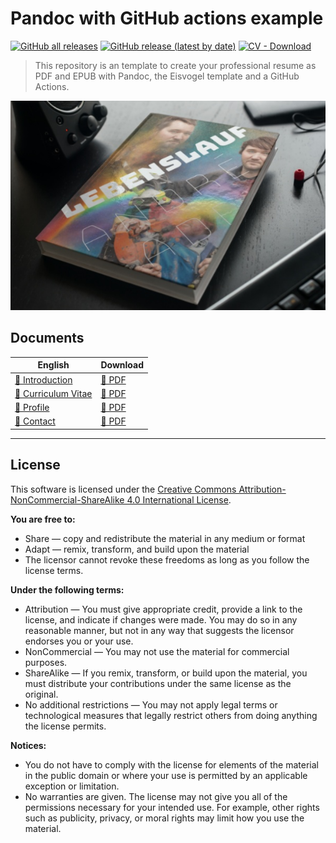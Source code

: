 # Pandoc with GitHub actions example

[![GitHub all releases](https://img.shields.io/github/downloads/vergissberlin/resume-test/total?style=for-the-badge)](https://github.com/vergissberlin/resume-test/releases) 
[![GitHub release (latest by date)](https://img.shields.io/github/v/release/vergissberlin/resume-test?style=for-the-badge)](https://github.com/example/resume-test/releases/latest) 
[![CV - Download](https://img.shields.io/badge/CV-Download-2ea44f?style=for-the-badge)](https://github.com/vergissberlin/resume-test/releases)

> This repository is an template to create your professional resume as PDF and EPUB with Pandoc, the Eisvogel template and a GitHub Actions.

![My Example CV](./Content/Media/Mock/Mock-1.png)

## Documents

| English                                      | Download                                                         | 
|----------------------------------------------|------------------------------------------------------------------|
| [📄 Introduction](Content/0-introduction.md) | [📄 PDF](https://github.com/example/resume-test/releases/latest) |
| [📄 Curriculum Vitae](Content/1-cv.md)       | [📄 PDF](https://github.com/example/resume-test/releases/latest) |
| [📄 Profile](Content/2-portfolio.md)         | [📄 PDF](https://github.com/example/resume-test/releases/latest) |
| [📄 Contact](Content/3-contact.md)           | [📄 PDF](https://github.com/example/resume-test/releases/latest) |

---

## License

This software is licensed under  the [Creative Commons Attribution-NonCommercial-ShareAlike 4.0 International License](https://creativecommons.org/licenses/by-nc-sa/4.0/).

**You are free to:**
- Share — copy and redistribute the material in any medium or format
- Adapt — remix, transform, and build upon the material
- The licensor cannot revoke these freedoms as long as you follow the license terms.

**Under the following terms:**
- Attribution — You must give appropriate credit, provide a link to the license, and indicate if changes were made.
  You may do so in any reasonable manner, but not in any way that suggests the licensor endorses you or your use.
- NonCommercial — You may not use the material for commercial purposes.
- ShareAlike — If you remix, transform, or build upon the material, you must distribute your contributions under the
  same license as the original.
- No additional restrictions — You may not apply legal terms or technological measures that legally restrict others
  from doing anything the license permits.

**Notices:**
- You do not have to comply with the license for elements of the material in the public domain or where your use is
  permitted by an applicable exception or limitation.
- No warranties are given. The license may not give you all of the permissions necessary for your intended use. For
  example, other rights such as publicity, privacy, or moral rights may limit how you use the material.
